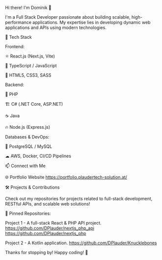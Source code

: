 Hi there! I'm Dominik 👋

I'm a Full Stack Developer passionate about building scalable, high-performance applications. My expertise lies in developing dynamic web applications and APIs using modern technologies.

🚀 Tech Stack

Frontend:

⚛ React.js (Next.js, Vite)

📜 TypeScript / JavaScript

💎 HTML5, CSS3, SASS

Backend:

🐘 PHP

🏗 C# (.NET Core, ASP.NET)

☕ Java

🔥 Node.js (Express.js)

Databases & DevOps:

🐘 PostgreSQL / MySQL

☁ AWS, Docker, CI/CD Pipelines

📫 Connect with Me

🌐 Portfolio Website
  https://portfolio.plaudertech-solution.at/

🛠️ Projects & Contributions

Check out my repositories for projects related to full-stack development, RESTful APIs, and scalable web solutions!

🔗 Pinned Repositories:

Project 1 - A full-stack React & PHP API project.
https://github.com/DPlauder/nextjs_php_api
https://github.com/DPlauder/nextjs_php

Project 2 - A Kotlin application.
https://github.com/DPlauder/Knucklebones


Thanks for stopping by! Happy coding! 🚀
